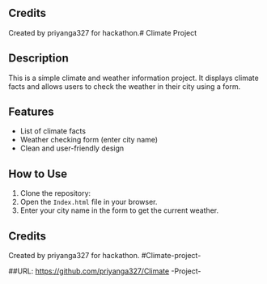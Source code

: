 

## Credits
Created by priyanga327 for hackathon.# Climate Project

## Description
This is a simple climate and weather information project. It displays climate facts and allows users to check the weather in their city using a form.

## Features
- List of climate facts
- Weather checking form (enter city name)
- Clean and user-friendly design

## How to Use
1. Clone the repository:
2. Open the `Index.html` file in your browser.
3. Enter your city name in the form to get the current weather.

## Credits
Created by priyanga327 for hackathon.
#Climate-project-

##URL: https://github.com/priyanga327/Climate -Project-
